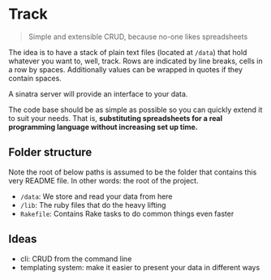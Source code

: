 # Track
> Simple and extensible CRUD, because no-one likes spreadsheets

The idea is to have a stack of plain text files (located at `/data`) that hold
whatever you want to, well, track. Rows are indicated by line breaks, cells in
a row by spaces. Additionally values can be wrapped in quotes if they contain
spaces.

A sinatra server will provide an interface to your data.

The code base should be as simple as possible so you can quickly extend it
to suit your needs. That is, **substituting spreadsheets for a real programming
language without increasing set up time.**

## Folder structure
Note the root of below paths is assumed to be the folder that contains this
very README file. In other words: the root of the project.

- `/data`: We store and read your data from here
- `/lib`: The ruby files that do the heavy lifting
- `Rakefile`: Contains Rake tasks to do common things even faster

## Ideas
- cli: CRUD from the command line
- templating system: make it easier to present your data in different ways
